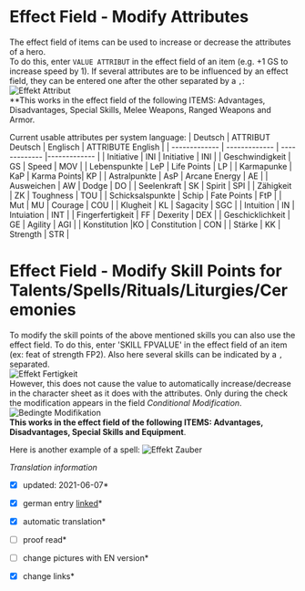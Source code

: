 # Effect Field - Modify Attributes
The effect field of items can be used to increase or decrease the attributes of a hero.  
To do this, enter `VALUE ATTRIBUT` in the effect field of an item (e.g. +1 GS to increase speed by 1). 
If several attributes are to be influenced by an effect field, they can be entered one after the other separated by a `,`:  
![Effekt Attribut](https://user-images.githubusercontent.com/80099175/111598459-89835e00-87cf-11eb-9bb7-929d0024c51c.png)  
**This works in the effect field of the following ITEMS: Advantages, Disadvantages, Special Skills, Melee Weapons, Ranged Weapons and Armor.  

Current usable attributes per system language:
| Deutsch |  ATTRIBUT Deutsch | Englisch | ATTRIBUTE English |
| ------------- | ------------- | ------------- |------------- |
| Initiative | INI | Initiative | INI |
| Geschwindigkeit |  GS | Speed | MOV |
| Lebenspunkte | LeP | Life Points | LP |
| Karmapunke | KaP | Karma Points| KP |
| Astralpunkte | AsP | Arcane Energy | AE | 
| Ausweichen | AW | Dodge | DO |
| Seelenkraft | SK | Spirit | SPI | 
| Zähigkeit | ZK | Toughness | TOU |
| Schicksalspunkte | Schip | Fate Points | FtP | 
| Mut | MU | Courage | COU | 
| Klugheit | KL | Sagacity | SGC | 
| Intuition | IN | Intuiation | INT | 
| Fingerfertigkeit | FF | Dexerity |  DEX |
| Geschicklichkeit | GE | Agility | AGI |
| Konstitution |KO | Constitution | CON | 
| Stärke | KK | Strength | STR | 

# Effect Field - Modify Skill Points for Talents/Spells/Rituals/Liturgies/Ceremonies
To modify the skill points of the above mentioned skills you can also use the effect field.
To do this, enter 'SKILL FPVALUE' in the effect field of an item (ex: feat of strength FP2). Also here several skills can be indicated by a `,` separated.   
![Effekt Fertigkeit](https://user-images.githubusercontent.com/80099175/111601462-aa00e780-87d2-11eb-93d6-3fbec9a717c1.png)  
However, this does not cause the value to automatically increase/decrease in the character sheet as it does with the attributes.
Only during the check the modification appears in the field *Conditional Modification*.  
![Bedingte Modifikation](https://user-images.githubusercontent.com/80099175/111600712-f8fa4d00-87d1-11eb-906d-22d8902671ca.png)  
**This works in the effect field of the following ITEMS: Advantages, Disadvantages, Special Skills and Equipment**.

Here is another example of a spell:
![Effekt Zauber](https://user-images.githubusercontent.com/80099175/111606154-38776800-87d7-11eb-8039-0f2b31a775a1.png)


*Translation information*  
*[x] updated: 2021-06-07*  
*[x] german entry [linked](de/de-Effekt_Feld.md)*  
*[x] automatic translation*  
*[ ] proof read*  
*[ ] change pictures with EN version*
*[x] change links*  

